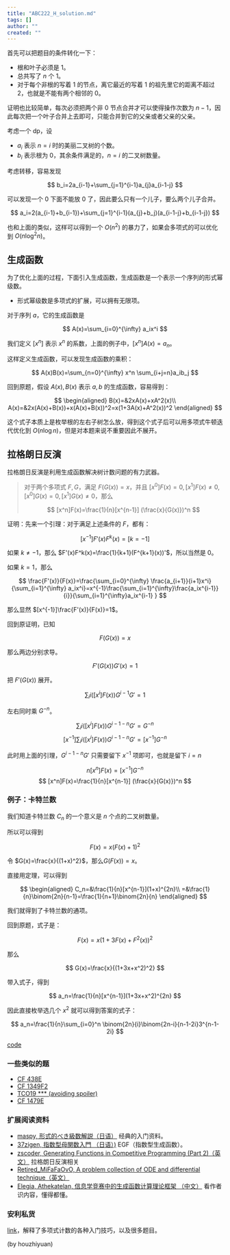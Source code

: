 ```yaml
---
title: "ABC222_H_solution.md"
tags: []
author: ""
created: ""
---
```


首先可以把题目的条件转化一下：

- 根和叶子必须是 $1$。
-  总共写了 $n$ 个 $1$。
- 对于每个非根的写着 $1$ 的节点，离它最近的写着 $1$ 的祖先里它的距离不超过 $2$，也就是不能有两个相邻的 $0$。

证明也比较简单，每次必须把两个非 $0$ 节点合并才可以使得操作次数为 $n-1$，因此每次把一个叶子合并上去即可，只能合并到它的父亲或者父亲的父亲。

考虑一个 dp，设

- $a_i$ 表示 $n=i$ 时的美丽二叉树的个数。
- $b_i$ 表示根为 $0$，其余条件满足的，$n=i$ 的二叉树数量。

考虑转移，容易发现

$$
b_i=2a_{i-1}+\sum_{j=1}^{i-1}a_{j}a_{i-1-j}
$$

可以发现一个 $0$ 下面不能放 $0$ 了，因此要么只有一个儿子，要么两个儿子合并。

$$
a_i=2(a_{i-1}+b_{i-1})+\sum_{j=1}^{i-1}(a_{j}+b_j)(a_{i-1-j}+b_{i-1-j})
$$

也和上面的类似，这样可以得到一个 $O(n^2)$ 的暴力了，如果会多项式的可以优化到 $O(n\log^2 n)$。

## 生成函数

为了优化上面的过程，下面引入生成函数，生成函数是一个表示一个序列的形式幂级数。

- 形式幂级数是多项式的扩展，可以拥有无限项。

对于序列 $a$，它的生成函数是

$$
A(x)=\sum_{i=0}^{\infty} a_ix^i
$$

我们定义 $[x^n]$ 表示 $x^n$ 的系数，上面的例子中，$[x^n]A(x)=a_n$。

这样定义生成函数，可以发现生成函数的乘积：

$$
A(x)B(x)=\sum_{n=0}^{\infty} x^n \sum_{i+j=n}a_ib_j
$$

回到原题，假设 $A(x),B(x)$ 表示 $a,b$ 的生成函数，容易得到：

$$
\begin{aligned}
B(x)=&2xA(x)+xA^2(x)\\
A(x)=&2x(A(x)+B(x))+x(A(x)+B(x))^2=x(1+3A(x)+A^2(x))^2
\end{aligned}
$$

这个式子本质上是枚举根的左右子树怎么放，得到这个式子后可以用多项式牛顿迭代优化到 $O(n\log n)$，但是对本题来说不重要因此不展开。

## 拉格朗日反演

拉格朗日反演是利用生成函数解决树计数问题的有力武器。

> 对于两个多项式 $F,G$，满足 $F(G(x))=x$，并且 $[x^0]F(x)=0,[x^1]F(x)\ne 0,[x^0]G(x)=0,[x^1]G(x)\ne 0$，那么
> 
> $$
 [x^n]F(x)=\frac{1}{n}[x^{n-1}] (\frac{x}{G(x)})^n
 $$

证明：先来一个引理：对于满足上述条件的 $F$，都有：

$$
[x^{-1}]F'(x)F^k(x)=[k=-1]
$$

如果 $k\ne -1$，那么 $F'(x)F^k(x)=\frac{1}{k+1}(F^{k+1}(x))'$，所以当然是 $0$。

如果 $k=1$，那么

$$
\frac{F'(x)}{F(x)}=\frac{\sum_{i=0}^{\infty} \frac{a_{i+1}}{i+1}x^i}{\sum_{i=1}^{\infty} a_ix^i}=x^{-1}\frac{\sum_{i=1}^{\infty}\frac{a_ix^{i-1}}{i}}{\sum_{i=1}^{\infty}a_ix^{i-1} }
$$

那么显然 $[x^{-1}]\frac{F'(x)}{F(x)}=1$。

回到原证明，已知

$$
F(G(x))=x
$$

那么两边分别求导。

$$
F'(G(x))G'(x)=1
$$

把 $F'(G(x))$ 展开。

$$
\sum_{i} i([x^i]F(x))G^{i-1} G'=1
$$

左右同时乘 $G^{-n}$。

$$
\sum_{i} i([x^i]F(x))G^{i-1-n} G'=G^{-n}
$$
$$
[x^{-1}]\sum_{i} i([x^i]F(x))G^{i-1-n} G'=[x^{-1}]G^{-n}
$$

此时用上面的引理，$G^{i-1-n}G'$ 只需要留下 $x^{-1}$ 项即可，也就是留下 $i=n$

$$
n[x^n]F(x)=[x^{-1}]G^{-n}
$$
$$
[x^n]F(x)=\frac{1}{n}[x^{n-1}] (\frac{x}{G(x)})^n
$$



### 例子：卡特兰数

我们知道卡特兰数 $C_n$ 的一个意义是 $n$ 个点的二叉树数量。

所以可以得到

$$
F(x)=x(F(x)+1)^2
$$

令 $G(x)=\frac{x}{(1+x)^2}$，那么$G(F(x))=x$。

直接用定理，可以得到

$$
\begin{aligned}
C_n=&\frac{1}{n}[x^{n-1}](1+x)^{2n}\\
=&\frac{1}{n}\binom{2n}{n-1}=\frac{1}{n+1}\binom{2n}{n}
\end{aligned}
$$

我们就得到了卡特兰数的通项。

回到原题，式子是：

$$
F(x)=x(1+3F(x)+F^2(x))^2
$$

那么

$$
G(x)=\frac{x}{(1+3x+x^2)^2}
$$

带入式子，得到

$$
a_n=\frac{1}{n}[x^{n-1}](1+3x+x^2)^{2n}
$$

因此直接枚举选几个 $x^2$ 就可以得到答案的式子：

$$
a_n=\frac{1}{n}\sum_{i=0}^n \binom{2n}{i}\binom{2n-i}{n-1-2i}3^{n-1-2i}
$$

[code](https://atcoder.jp/contests/abc222/submissions/35260985)

### 一些类似的题

- [CF 438E](https://codeforces.com/problemset/problem/438/E)
- [CF 1349F2](https://codeforces.com/contest/1349/problem/F2)
- [TCO19 *** (avoiding spoiler)](https://community.topcoder.com/tc?module=ProblemDetail&rd=17726&pm=15759)
- [CF 1479E](https://codeforces.com/contest/1479/problem/E)

### 扩展阅读资料

- [maspy, 形式的べき級数解説（日语）](https://maspypy.com/category/%e5%bd%a2%e5%bc%8f%e7%9a%84%e3%81%b9%e3%81%8d%e7%b4%9a%e6%95%b0%e8%a7%a3%e8%aa%ac)
 经典的入门资料。
 - [37zigen, 指数型母関数入門 （日语）)](https://37zigen.com/exponential-generating-function/)
EGF（指数型生成函数）。
- [zscoder, Generating Functions in Competitive Programming (Part 2)（英文）](https://codeforces.com/blog/entry/77551)
拉格朗日反演相关
- [Retired_MiFaFaOvO, A problem collection of ODE and differential technique（英文）](https://codeforces.com/blog/entry/76447)
- [Elegia, Athekatelan, 信息学竞赛中的生成函数计算理论框架 （中文）](https://github.com/EntropyIncreaser/ioi2021-homework/tree/master/thesis) 
看作者识内容，懂得都懂。

### 安利私货

[link](https://www.cnblogs.com/houzhiyuan/p/16169177.html)，解释了多项式计数的各种入门技巧，以及很多题目。

(by houzhiyuan)

